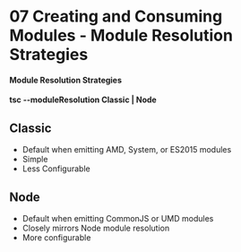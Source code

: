 # 07 Creating and Consuming Modules - Module Resolution Strategies

#### Module Resolution Strategies

**tsc --moduleResolution Classic | Node**

## Classic
- Default when emitting AMD, System, or ES2015 modules
- Simple
- Less Configurable

## Node
- Default when emitting CommonJS or UMD modules
- Closely mirrors Node module resolution
- More configurable